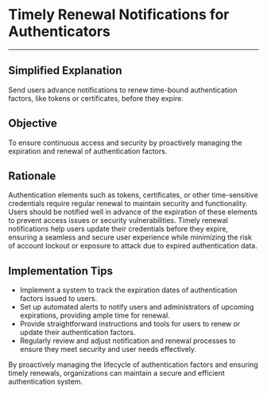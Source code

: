 # Timely Renewal Notifications for Authenticators

---

## Simplified Explanation

Send users advance notifications to renew time-bound authentication factors, like tokens or certificates, before they expire.

## Objective

To ensure continuous access and security by proactively managing the expiration and renewal of authentication factors.

## Rationale

Authentication elements such as tokens, certificates, or other time-sensitive credentials require regular renewal to maintain security and functionality. Users should be notified well in advance of the expiration of these elements to prevent access issues or security vulnerabilities. Timely renewal notifications help users update their credentials before they expire, ensuring a seamless and secure user experience while minimizing the risk of account lockout or exposure to attack due to expired authentication data.

## Implementation Tips

- Implement a system to track the expiration dates of authentication factors issued to users.
- Set up automated alerts to notify users and administrators of upcoming expirations, providing ample time for renewal.
- Provide straightforward instructions and tools for users to renew or update their authentication factors.
- Regularly review and adjust notification and renewal processes to ensure they meet security and user needs effectively.

By proactively managing the lifecycle of authentication factors and ensuring timely renewals, organizations can maintain a secure and efficient authentication system.
